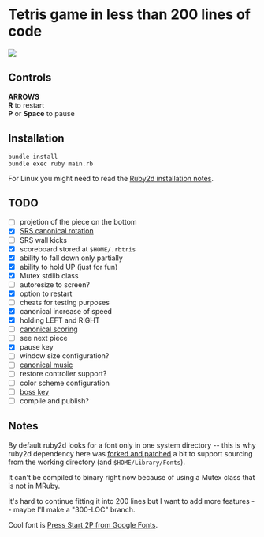 # Tetris game in less than 200 lines of code

![](https://storage.googleapis.com/rbtris.github.nakilon.pro/screenshot8.png)

## Controls

**ARROWS**  
**R** to restart  
**P** or **Space** to pause

## Installation

```
bundle install
bundle exec ruby main.rb
```

For Linux you might need to read the [Ruby2d installation notes](http://www.ruby2d.com/learn/linux/#install-packages).

## TODO

* [ ] projetion of the piece on the bottom
* [x] [SRS canonical rotation](https://tetris.fandom.com/wiki/SRS)
* [ ] SRS wall kicks
* [x] scoreboard stored at `$HOME/.rbtris`
* [x] ability to fall down only partially
* [x] ability to hold UP (just for fun)
* [x] Mutex stdlib class
* [ ] autoresize to screen?
* [x] option to restart
* [ ] cheats for testing purposes
* [x] canonical increase of speed
* [x] holding LEFT and RIGHT
* [ ] [canonical scoring](https://tetris.fandom.com/wiki/Scoring)
* [ ] see next piece
* [x] pause key
* [ ] window size configuration?
* [ ] [canonical music](https://en.wikipedia.org/wiki/Tetris#Music)
* [ ] restore controller support?
* [ ] color scheme configuration
* [ ] [boss key](https://en.wikipedia.org/wiki/Boss_key)
* [ ] compile and publish?

## Notes

By default ruby2d looks for a font only in one system directory -- this is why ruby2d dependency here was [forked and patched](https://github.com/Nakilon/ruby2d/commit/a80fa4b47e713e22995a7c2698fd055f5464b23b) a bit to support sourcing from the working directory (and `$HOME/Library/Fonts`).

It can't be compiled to binary right now because of using a Mutex class that is not in MRuby.

It's hard to continue fitting it into 200 lines but I want to add more features -- maybe I'll make a "300-LOC" branch.

Cool font is [Press Start 2P from Google Fonts](https://fonts.google.com/specimen/Press+Start+2P).
